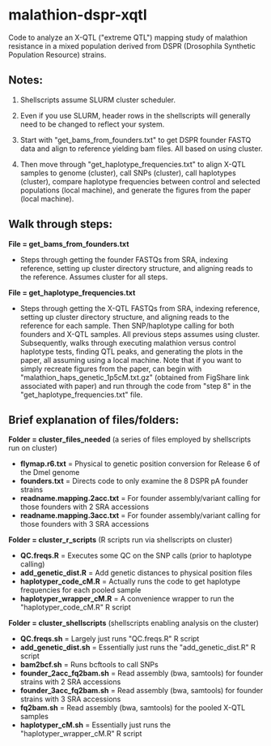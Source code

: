 # malathion-dspr-xqtl
Code to analyze an X-QTL ("extreme QTL") mapping study of malathion resistance in a mixed population derived from DSPR (Drosophila Synthetic Population Resource) strains.


## Notes:

1. Shellscripts assume SLURM cluster scheduler.

2. Even if you use SLURM, header rows in the shellscripts will generally need to be changed to reflect your system.

3. Start with "get_bams_from_founders.txt" to get DSPR founder FASTQ data and align to reference yielding bam files. All based on using cluster.

4. Then move through "get_haplotype_frequencies.txt" to align X-QTL samples to genome (cluster), call SNPs (cluster), call haplotypes (cluster), compare haplotype frequencies between control and selected populations (local machine), and generate the figures from the paper (local machine).


## Walk through steps:

**File = get_bams_from_founders.txt**

  - Steps through getting the founder FASTQs from SRA, indexing reference, setting up cluster directory structure, and aligning reads to the reference. Assumes cluster for all steps.

**File = get_haplotype_frequencies.txt**

  - Steps through getting the X-QTL FASTQs from SRA, indexing reference, setting up cluster directory structure, and aligning reads to the reference for each sample. Then SNP/haplotype calling for both founders and X-QTL samples. All previous steps assumes using cluster. Subsequently, walks through executing malathion versus control haplotype tests, finding QTL peaks, and generating the plots in the paper, all assuming using a local machine. Note that if you want to simply recreate figures from the paper, can begin with "malathion_haps_genetic_1p5cM.txt.gz" (obtained from FigShare link associated with paper) and run through the code from "step 8" in the "get_haplotype_frequencies.txt" file.


## Brief explanation of files/folders:

**Folder = cluster_files_needed** (a series of files employed by shellscripts run on cluster)

  - **flymap.r6.txt** = Physical to genetic position conversion for Release 6 of the Dmel genome
  - **founders.txt** = Directs code to only examine the 8 DSPR pA founder strains
  - **readname.mapping.2acc.txt** = For founder assembly/variant calling for those founders with 2 SRA accessions
  - **readname.mapping.3acc.txt** = For founder assembly/variant calling for those founders with 3 SRA accessions

**Folder = cluster_r_scripts** (R scripts run via shellscripts on cluster)

  - **QC.freqs.R** = Executes some QC on the SNP calls (prior to haplotype calling)
  - **add_genetic_dist.R** = Add genetic distances to physical position files
  - **haplotyper_code_cM.R** = Actually runs the code to get haplotype frequencies for each pooled sample
  - **haplotyper_wrapper_cM.R** = A convenience wrapper to run the "haplotyper_code_cM.R" R script

**Folder = cluster_shellscripts** (shellscripts enabling analysis on the cluster)

  - **QC.freqs.sh** = Largely just runs "QC.freqs.R" R script
  - **add_genetic_dist.sh** = Essentially just runs the "add_genetic_dist.R" R script
  - **bam2bcf.sh** = Runs bcftools to call SNPs
  - **founder_2acc_fq2bam.sh** = Read assembly (bwa, samtools) for founder strains with 2 SRA accessions
  - **founder_3acc_fq2bam.sh** = Read assembly (bwa, samtools) for founder strains with 3 SRA accessions
  - **fq2bam.sh** = Read assembly (bwa, samtools) for the pooled X-QTL samples
  - **haplotyper_cM.sh** = Essentially just runs the "haplotyper_wrapper_cM.R" R script
